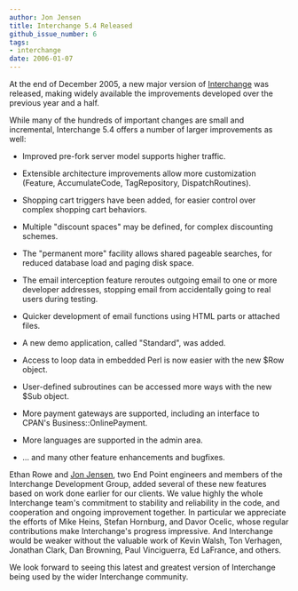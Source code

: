 ```yaml
---
author: Jon Jensen
title: Interchange 5.4 Released
github_issue_number: 6
tags:
- interchange
date: 2006-01-07
---
```


At the end of December 2005, a new major version of [Interchange](/technology/perl-interchange) was released, making widely available the improvements developed over the previous year and a half.

While many of the hundreds of important changes are small and incremental, Interchange 5.4 offers a number of larger improvements as well:

- Improved pre-fork server model supports higher traffic.

- Extensible architecture improvements allow more customization (Feature, AccumulateCode, TagRepository, DispatchRoutines).

- Shopping cart triggers have been added, for easier control over complex shopping cart behaviors.

- Multiple "discount spaces" may be defined, for complex discounting schemes.

- The "permanent more" facility allows shared pageable searches, for reduced database load and paging disk space.

- The email interception feature reroutes outgoing email to one or more developer addresses, stopping email from accidentally going to real users during testing.

- Quicker development of email functions using HTML parts or attached files.

- A new demo application, called "Standard", was added.

- Access to loop data in embedded Perl is now easier with the new $Row object.

- User-defined subroutines can be accessed more ways with the new $Sub object.

- More payment gateways are supported, including an interface to CPAN's Business::OnlinePayment.

- More languages are supported in the admin area.

- ... and many other feature enhancements and bugfixes.

Ethan Rowe and [Jon Jensen](/team/jon-jensen), two End Point engineers and members of the Interchange Development Group, added several of these new features based on work done earlier for our clients. We value highly the whole Interchange team's commitment to stability and reliability in the code, and cooperation and ongoing improvement together. In particular we appreciate the efforts of Mike Heins, Stefan Hornburg, and Davor Ocelic, whose regular contributions make Interchange's progress impressive. And Interchange would be weaker without the valuable work of Kevin Walsh, Ton Verhagen, Jonathan Clark, Dan Browning, Paul Vinciguerra, Ed LaFrance, and others.

We look forward to seeing this latest and greatest version of Interchange being used by the wider Interchange community.
